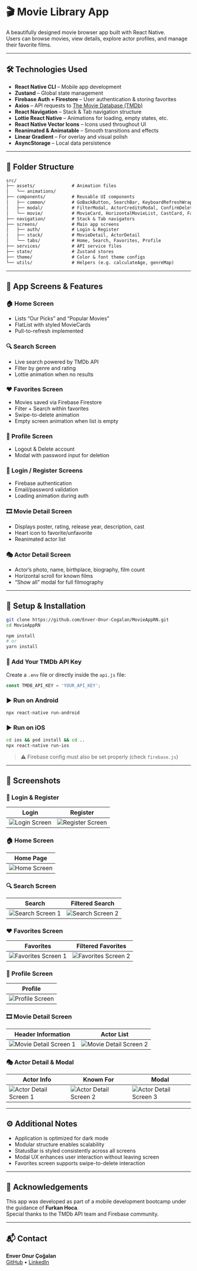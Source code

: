 # 🎬 Movie Library App

A beautifully designed movie browser app built with React Native.  
Users can browse movies, view details, explore actor profiles, and manage their favorite films.

---

## 🛠️ Technologies Used

- **React Native CLI** – Mobile app development
- **Zustand** – Global state management
- **Firebase Auth + Firestore** – User authentication & storing favorites
- **Axios** – API requests to [The Movie Database (TMDb)](https://www.themoviedb.org/)
- **React Navigation** – Stack & Tab navigation structure
- **Lottie React Native** – Animations for loading, empty states, etc.
- **React Native Vector Icons** – Icons used throughout UI
- **Reanimated & Animatable** – Smooth transitions and effects
- **Linear Gradient** – For overlay and visual polish
- **AsyncStorage** – Local data persistence

---

## 📂 Folder Structure

```txt
src/
├── assets/              # Animation files
│   └── animations/
├── components/          # Reusable UI components
│   ├── common/          # GoBackButton, SearchBar, KeyboardRefreshWrapper
│   ├── modal/           # FilterModal, ActorCreditsModal, ConfirmDeleteModal
│   └── movie/           # MovieCard, HorizontalMovieList, CastCard, FavoriteMovieCard, HorizontalMovieCard,
├── navigation/          # Stack & Tab navigators
├── screens/             # Main app screens
│   ├── auth/            # Login & Register
│   ├── stack/           # MovieDetail, ActorDetail
│   └── tabs/            # Home, Search, Favorites, Profile
├── services/            # API service files
├── state/               # Zustand stores
├── theme/               # Color & font theme configs
└── utils/               # Helpers (e.g. calculateAge, genreMap)
```

---

## 📱 App Screens & Features

### 🏠 Home Screen
- Lists “Our Picks” and “Popular Movies”
- FlatList with styled MovieCards
- Pull-to-refresh implemented

### 🔍 Search Screen
- Live search powered by TMDb API
- Filter by genre and rating
- Lottie animation when no results

### ❤️ Favorites Screen
- Movies saved via Firebase Firestore
- Filter + Search within favorites
- Swipe-to-delete animation 
- Empty screen animation when list is empty

### 👤 Profile Screen
- Logout & Delete account
- Modal with password input for deletion

### 🔐 Login / Register Screens
- Firebase authentication
- Email/password validation
- Loading animation during auth

### 🎞️ Movie Detail Screen
- Displays poster, rating, release year, description, cast
- Heart icon to favorite/unfavorite
- Reanimated actor list

### 🎭 Actor Detail Screen
- Actor’s photo, name, birthplace, biography, film count
- Horizontal scroll for known films
- “Show all” modal for full filmography

---

## 🔧 Setup & Installation

```bash
git clone https://github.com/Enver-Onur-Cogalan/MovieAppRN.git
cd MovieAppRN

npm install
# or
yarn install
```

### 🔑 Add Your TMDb API Key
Create a `.env` file or directly inside the `api.js` file:

```js
const TMDB_API_KEY = 'YOUR_API_KEY';
```

### ▶️ Run on Android
```bash
npx react-native run-android
```

### ▶️ Run on iOS
```bash
cd ios && pod install && cd ..
npx react-native run-ios
```

> ⚠️ Firebase config must also be set properly (check `firebase.js`)

---

## 📸 Screenshots

### 🔐 Login & Register

| Login | Register |
|-------|----------|
| ![Login Screen](https://github.com/user-attachments/assets/cb127968-0981-4082-b129-6b63dea5665b) | ![Register Screen](https://github.com/user-attachments/assets/36317f09-4285-4c97-9992-e54032166599) |

### 🏠 Home Screen

| Home Page |
|-----------|
| ![Home Screen](https://github.com/user-attachments/assets/de64f71e-3e65-4d76-8414-8321d45ca6d6) |

### 🔍 Search Screen

| Search | Filtered Search |
|--------|----------------|
| ![Search Screen 1](https://github.com/user-attachments/assets/72e5a05d-32e9-44cc-8403-8941592c37b5) | ![Search Screen 2](https://github.com/user-attachments/assets/0fc05af2-369e-4581-ba48-a5a7af4147ad) |

### ❤️ Favorites Screen

| Favorites | Filtered Favorites |
|------------|--------------------|
| ![Favorites Screen 1](https://github.com/user-attachments/assets/8c61bf5d-3146-44da-bbfb-89f6c1f7c329) | ![Favorites Screen 2](https://github.com/user-attachments/assets/cb2ddadc-fdb7-44a0-85e6-ddc5f365a3a8) |

### 👤 Profile Screen

| Profile |
|--------|
| ![Profile Screen](https://github.com/user-attachments/assets/7cdc412d-bb9a-456b-9126-380745e406dc) |

### 🎞️ Movie Detail Screen

| Header Information | Actor List |
|--------------|----------------|
| ![Movie Detail Screen 1](https://github.com/user-attachments/assets/c6500602-20ea-450f-aa5b-e2f8f0aced6e) | ![Movie Detail Screen 2](https://github.com/user-attachments/assets/461bbf62-ee8c-4c1e-a510-ad909370a4ae) |

### 🎭 Actor Detail & Modal

| Actor Info | Known For | Modal |
|-------------|------------|--------|
| ![Actor Detail Screen 1](https://github.com/user-attachments/assets/980087a4-6104-4d3d-867e-07b5da2a7389) | ![Actor Detail Screen 2](https://github.com/user-attachments/assets/4c5f30cc-4e29-4869-a02e-349e58879387) | ![Actor Detail Screen 3](https://github.com/user-attachments/assets/db2f4be0-5a90-4720-9bec-5cff2c2d04c7) |

---

## ⚙️ Additional Notes

- Application is optimized for dark mode
- Modular structure enables scalability
- StatusBar is styled consistently across all screens
- Modal UX enhances user interaction without leaving screen
- Favorites screen supports swipe-to-delete interaction

---

## 🙌 Acknowledgements

This app was developed as part of a mobile development bootcamp under the guidance of **Furkan Hoca**.  
Special thanks to the TMDb API team and Firebase community.

---

## 📬 Contact

**Enver Onur Çoğalan**  
[GitHub](https://github.com/Enver-Onur-Cogalan) • [LinkedIn](https://www.linkedin.com/in/onurcogalan/) 
